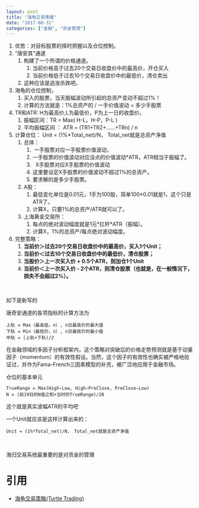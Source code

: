 ```yaml
---
layout: post
title: "海龟交易策略"
date: "2017-08-31"
categories: ["金融", "资金管理"]
---
```


1. 优势：对目标股票的择时把握以及仓位控制。
2. “唐安其”通道
    1. 构建了一个所谓的价格通道。
        1. 当前价格高于过去20个交易日收盘价中的最高价，开仓买入
        2. 当前价格低于过去10个交易日收盘价中的最低价，清仓卖出
    2. 这种应该是追涨杀跌吧。
3. 海龟的仓位控制，
    1. 买入的股票，当天振幅波动所引起的总资产变动不超过1%！
    2. 计算的方法就是：1%总资产的 / 一手价值波动 = 多少手股票
4. TR和ATR: H为最高价,L为最低价，P为上一日的收盘价。
    1. 振幅区间：TR = Max( H-L，H-P，P-L )
    2. 平均振幅区间 ： ATR = (TR1+TR2+……+TRn) / n
5. 计算仓位： Unit = (1%\*Total\_net)/N， Total\_net就是总资产净值
    1. 总体：
        1.  一手股票对应一手股票价值波动，
        2. 一手股票的价值波动对应没点的价值波动\*ATR，ATR相当于振幅了。
        3.   X手股票对应X手股票的价值波动
        4. 这里要设定X手股票的价值波动不超过1%的总资产。
        5. 要求解的是多少手股票。
    2. A股：
        1. 最低变化单位是0.01元，1手为100股，简单100\*0.01就是1，这个只是ATR了。
        2. 计算X，只要1%的总资产/ATR就可以了。
    3. 上海黄金交易所：
        1. 每点的绝对波动幅度就是1元\*扛杆\*ATR（振幅）。
        2. 计算X，1%的总资产/每点绝对波动幅度。
6. 完整策略：
    1. **当前价＞过去20个交易日收盘价中的最高价，买入1个Unit；**
    2. **当前价＜过去10个交易日收盘价中的最低价，清仓股票；**
    3. **当股价＞上一次买入价 + 0.5个ATR，则加仓1个Unit**
    4. **当前价＜上一次买入价 - 2个ATR，则清仓股票（也就是，在一般情况下，损失不会超过2%）。**

 

如下是新写的

唐奇安通道的各项指标的计算方法为

```
上轨 = Max（最高低，n）, n日最高价的最大值
下轨 = Min（最低价，n）, n日最低价的最小值
中轨 = (上轨+下轨)/2
```

在金融领域的多因子分析框架内，这个策略对突破后的价格走势预测就是基于动量因子（momentum）的有效性假设。当然，这个因子的有效性也确实被严格地验证过，并作为Fama-French三因素模型的补充，被广泛地应用于金融市场。

仓位的基本单元

```
TrueRange = Max(High−Low, High−PreClose, PreClose−Low)
N = (前19日的N值之和+当时的TrueRange)/20
```

这个就是真实波幅ATR的平均吧

一个Unit就应该是这样计算出来的：

```
Unit = (1%*Total_net)/N， Total_net就是总资产净值
```

 

海归交易系统最重要的是对资金的管理

# 引用

- [海龟交易策略(Turtle Trading)](https://zhuanlan.zhihu.com/p/27987938)
